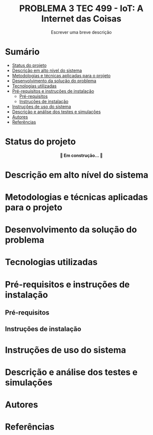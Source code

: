 <h1 align="center">PROBLEMA 3 TEC 499 - IoT: A Internet das Coisas</h1>

<p align="center">Escrever uma breve descrição</p>

Sumário
=================
<!--ts-->
   * [Status do projeto](#status-do-projeto)
   * [Descrição em alto nível do sistema](#descricao-em-alto-nivel-do-sistema)
   * [Metodologias e técnicas aplicadas para o projeto](#metodologias-tecnicas-aplicadas-para-o-projeto)
   * [Desenvolvimento da solução do problema](#desenvolvimento-da-solucao-do-problema)
   * [Tecnologias utilizadas](#tecnologias-utilizadas)
   * [Pré-requisitos e instruções de instalação](#pre-requisitos-e-instrucoes-de-instalacao)
      * [Pré-requisitos](#pre-requisitos)
      * [Instruções de instalação](#instrucoes-de-instalacao)
   * [Instruções de uso do sistema](#instrucoes-de-uso-do-sistema)
   * [Descrição e análise dos testes e simulações](#descricao-e-analise-dos-testes-e-simulacoes)
   * [Autores](#autores)
   * [Referências](#referencias)
<!--te-->

<h1 id="status-do-projeto">Status do projeto</h1>
<h4 align="center"> 
	🚧 Em construção...  🚧
</h4>

<h1 id="descricao-em-alto-nivel-do-sistema">Descrição em alto nível do sistema</h1>


<h1 id="metodologias-tecnicas-aplicadas-para-o-projeto">Metodologias e técnicas aplicadas para o projeto</h1>


<h1 id="desenvolvimento-da-solucao-do-problema">Desenvolvimento da solução do problema</h1>


<h1 id="tecnologias-utilizadas">Tecnologias utilizadas</h1>


<h1 id="pre-requisitos-e-instrucoes-de-instalacao">Pré-requisitos e instruções de instalação</h1>

<h2 id="pre-requisitos">Pré-requisitos</h2>

<h2 id="instrucoes-de-instalacao">Instruções de instalação</h2>


<h1 id="instrucoes-de-uso-do-sistema">Instruções de uso do sistema</h1>


<h1 id="descricao-e-analise-dos-testes-e-simulacoes">Descrição e análise dos testes e simulações</h1>


<h1 id="autores">Autores</h1>


<h1 id="referencias">Referências</h1>

